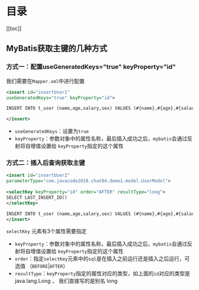 # 目录

[[toc]]

## MyBatis获取主键的几种方式



### 方式一：配置useGeneratedKeys="true" keyProperty="id"

我们需要在`Mapper.xml`中进行配置

~~~xml
<insert id="insertUser1"
useGeneratedKeys="true" keyProperty="id">

INSERT INTO t_user (name,age,salary,sex) VALUES (#{name},#{age},#{salary},#{sex})

</insert>
~~~

- `useGeneratedKeys`：设置为`true`
- `keyProperty`：参数对象中的属性名称，最后插入成功之后，`mybatis`会通过反射将自增值设置给 `keyProperty`指定的这个属性



### 方式二：插入后查询获取主键

~~~xml
<insert id="insertUser2"
parameterType="com.javacode2018.chat04.demo1.model.UserModel">
    
<selectKey keyProperty="id" order="AFTER" resultType="long">
SELECT LAST_INSERT_ID()
</selectKey>

INSERT INTO t_user (name,age,salary,sex) VALUES (#{name},#{age},#{salary},#{sex})
</insert>
~~~

`selectKey` 元素有3个属性需要指定

- `keyProperty`：参数对象中的属性名称，最后插入成功之后，`mybatis`会通过反射将自增值设置给 `keyProperty`指定的这个属性
- `order`：指定`selectKey`元素中的`sql`是在插入之前运行还是插入之后运行，可选值 （`BEFORE`|`AFTER`）
- `resultType`：`keyProperty`指定的属性对应的类型，如上面的`id`对应的类型是 java.lang.Long ， 我们直接写的是别名 long



















































































































































